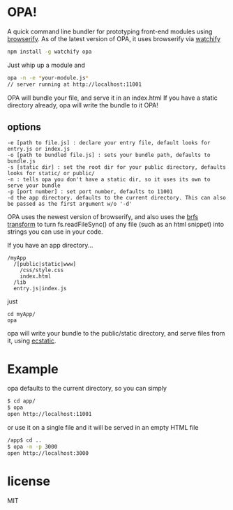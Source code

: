 # OPA!

A quick command line bundler for prototyping front-end modules using [browserify](https://github.com/substack/node-browserify). As of the latest version of OPA, it uses browserify via [watchify](https://github.com/substack/watchify)

```bash
npm install -g watchify opa
```

Just whip up a module and 
```bash
opa -n -e *your-module.js*
// server running at http://localhost:11001
```
OPA will bundle your file, and serve it in an index.html
If you have a static directory already, opa will write the bundle to it
OPA!

## options
```
-e [path to file.js] : declare your entry file, default looks for entry.js or index.js
-o [path to bundled file.js] : sets your bundle path, defaults to bundle.js
-s [static dir] : set the root dir for your public directory, defaults looks for static/ or public/
-n : tells opa you don't have a static dir, so it uses its own to serve your bundle
-p [port number] : set port number, defaults to 11001
-d the app directory. defaults to the current directory. This can also be passed as the first argument w/o '-d'
```

OPA uses the newest version of browserify, and also uses the [brfs](https://github.com/substack/brfs) [transform](https://github.com/substack/node-browserify#btransformtr) to turn fs.readFileSync() of any file (such as an html snippet) into strings you can use in your code.

If you have an app directory...

```
/myApp
  /[public|static|www]
    /css/style.css
    index.html
  /lib
  entry.js|index.js
```
just
```
cd myApp/
opa
```

opa will write your bundle to the public/static directory, and serve files from it, using [ecstatic](https://github.com/jesusabdullah/node-ecstatic).

# Example

opa defaults to the current directory, so you can simply
``` bash
$ cd app/
$ opa
open http://localhost:11001
```
or use it on a single file and it will be served in an empty HTML file 
```bash
/app$ cd ..
$ opa -n -p 3000
open http://localhost:3000
```

# license

MIT

